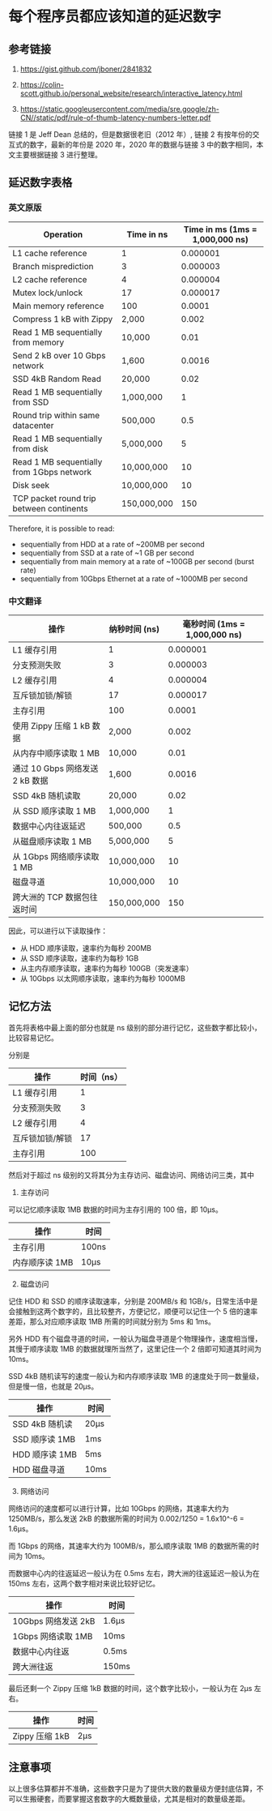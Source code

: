 # 每个程序员都应该知道的延迟数字

## 参考链接

1. https://gist.github.com/jboner/2841832

2. https://colin-scott.github.io/personal_website/research/interactive_latency.html

3. https://static.googleusercontent.com/media/sre.google/zh-CN//static/pdf/rule-of-thumb-latency-numbers-letter.pdf

链接 1 是 Jeff Dean 总结的，但是数据很老旧（2012 年）, 链接 2 有按年份的交互式的数字，最新的年份是 2020 年，2020 年的数据与链接 3 中的数字相同，本文主要根据链接 3 进行整理。

## 延迟数字表格

### 英文原版

| Operation                                      | Time in ns         | Time in ms (1ms = 1,000,000 ns) |
|------------------------------------------------|--------------------|---------------------------------|
| L1 cache reference                             | 1                  | 0.000001                        |
| Branch misprediction                           | 3                  | 0.000003                        |
| L2 cache reference                             | 4                  | 0.000004                        |
| Mutex lock/unlock                              | 17                 | 0.000017                        |
| Main memory reference                          | 100                | 0.0001                          |
| Compress 1 kB with Zippy                       | 2,000              | 0.002                           |
| Read 1 MB sequentially from memory             | 10,000             | 0.01                            |
| Send 2 kB over 10 Gbps network                 | 1,600              | 0.0016                          |
| SSD 4kB Random Read                            | 20,000             | 0.02                            |
| Read 1 MB sequentially from SSD                | 1,000,000          | 1                               |
| Round trip within same datacenter              | 500,000            | 0.5                             |
| Read 1 MB sequentially from disk               | 5,000,000          | 5                               |
| Read 1 MB sequentially from 1Gbps network      | 10,000,000         | 10                              |
| Disk seek                                      | 10,000,000         | 10                              |
| TCP packet round trip between continents       | 150,000,000        | 150                             |

Therefore, it is possible to read:
* sequentially from HDD at a rate of ~200MB per second
* sequentially from SSD at a rate of ~1 GB per second
* sequentially from main memory at a rate of ~100GB per second (burst rate)
* sequentially from 10Gbps Ethernet at a rate of ~1000MB per second

### 中文翻译

| 操作                                           | 纳秒时间 (ns)      | 毫秒时间 (1ms = 1,000,000 ns)   |
|------------------------------------------------|--------------------|---------------------------------|
| L1 缓存引用                                    | 1                  | 0.000001                        |
| 分支预测失败                                  | 3                  | 0.000003                        |
| L2 缓存引用                                    | 4                  | 0.000004                        |
| 互斥锁加锁/解锁                                | 17                 | 0.000017                        |
| 主存引用                                      | 100                | 0.0001                          |
| 使用 Zippy 压缩 1 kB 数据                      | 2,000              | 0.002                           |
| 从内存中顺序读取 1 MB                         | 10,000             | 0.01                            |
| 通过 10 Gbps 网络发送 2 kB 数据                | 1,600              | 0.0016                          |
| SSD 4kB 随机读取                              | 20,000             | 0.02                            |
| 从 SSD 顺序读取 1 MB                          | 1,000,000          | 1                               |
| 数据中心内往返延迟                            | 500,000            | 0.5                             |
| 从磁盘顺序读取 1 MB                           | 5,000,000          | 5                               |
| 从 1Gbps 网络顺序读取 1 MB                    | 10,000,000         | 10                              |
| 磁盘寻道                                      | 10,000,000         | 10                              |
| 跨大洲的 TCP 数据包往返时间                    | 150,000,000        | 150                             |

因此，可以进行以下读取操作：

* 从 HDD 顺序读取，速率约为每秒 200MB
* 从 SSD 顺序读取，速率约为每秒 1GB
* 从主内存顺序读取，速率约为每秒 100GB（突发速率）
* 从 10Gbps 以太网顺序读取，速率约为每秒 1000MB

## 记忆方法

首先将表格中最上面的部分也就是 ns 级别的部分进行记忆，这些数字都比较小，比较容易记忆。

分别是

| 操作 | 时间（ns） |
|------|------|
| L1 缓存引用 | 1 |
| 分支预测失败 | 3 |
| L2 缓存引用 | 4 |
| 互斥锁加锁/解锁 | 17 |
| 主存引用 | 100 |

然后对于超过 ns 级别的又将其分为主存访问、磁盘访问、网络访问三类，其中

1. 主存访问

可以记忆顺序读取 1MB 数据的时间为主存引用的 100 倍，即 10μs。

| 操作 | 时间 |
|------|------|
| 主存引用 | 100ns |
| 内存顺序读 1MB | 10μs |

2. 磁盘访问

记住 HDD 和 SSD 的顺序读取速率，分别是 200MB/s 和 1GB/s，日常生活中是会接触到这两个数字的，且比较整齐，方便记忆，顺便可以记住一个 5 倍的速率差距，那么对应顺序读取 1MB 所需的时间就分别为 5ms 和 1ms。

另外 HDD 有个磁盘寻道的时间，一般认为磁盘寻道是个物理操作，速度相当慢，其慢于顺序读取 1MB 的数据就理所当然了，这里记住一个 2 倍即可知道其时间为 10ms。

SSD 4kB 随机读写的速度一般认为和内存顺序读取 1MB 的速度处于同一数量级，但是慢一倍，也就是 20μs。

| 操作 | 时间 |
|------|------|
| SSD 4kB 随机读 | 20μs |
| SSD 顺序读 1MB | 1ms |
| HDD 顺序读 1MB | 5ms |
| HDD 磁盘寻道 | 10ms |

3. 网络访问

网络访问的速度都可以进行计算，比如 10Gbps 的网络，其速率大约为 1250MB/s，那么发送 2kB 的数据所需的时间为 0.002/1250 = 1.6x10^-6 = 1.6μs。

而 1Gbps 的网络，其速率大约为 100MB/s，那么顺序读取 1MB 的数据所需的时间为 10ms。

而数据中心内的往返延迟一般认为在 0.5ms 左右，跨大洲的往返延迟一般认为在 150ms 左右，这两个数字相对来说比较好记忆。

| 操作 | 时间 |
|------|------|
| 10Gbps 网络发送 2kB | 1.6μs |
| 1Gbps 网络读取 1MB | 10ms |
| 数据中心内往返 | 0.5ms |
| 跨大洲往返 | 150ms |

最后还剩一个 Zippy 压缩 1kB 数据的时间，这个数字比较小，一般认为在 2μs 左右。

| 操作 | 时间 |
|------|------|
| Zippy 压缩 1kB | 2μs |

## 注意事项

以上很多估算都并不准确，这些数字只是为了提供大致的数量级方便封底估算，不可以生搬硬套，而要掌握这套数字的大概数量级，尤其是相对的数量级差距。